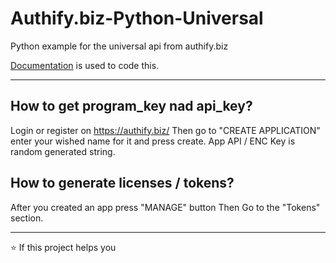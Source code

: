 # Authify.biz-Python-Universal
Python example for the universal api from authify.biz

[Documentation](https://setup.authify.biz/authify/) is used to code this.

---

## How to get program_key nad api_key?

Login or register on https://authify.biz/
Then go to "CREATE APPLICATION" enter your wished name for it and press create.
App API / ENC Key is random generated string.


## How to generate licenses / tokens?

After you created an app press "MANAGE" button
Then Go to the "Tokens" section.

---
⭐ If this project helps you
